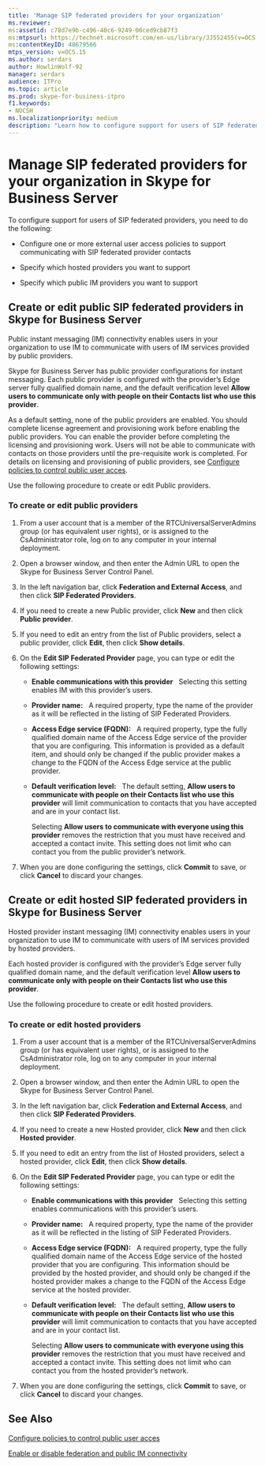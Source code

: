 ```yaml
---
title: 'Manage SIP federated providers for your organization'
ms.reviewer: 
ms:assetid: c78d7e9b-c496-40c6-9249-06ced9cb87f3
ms:mtpsurl: https://technet.microsoft.com/en-us/library/JJ552455(v=OCS.15)
ms:contentKeyID: 48679566
mtps_version: v=OCS.15
ms.author: serdars
author: HowlinWolf-92
manager: serdars
audience: ITPro
ms.topic: article
ms.prod: skype-for-business-itpro
f1.keywords:
- NOCSH
ms.localizationpriority: medium
description: "Learn how to configure support for users of SIP federated providers."
---
```


# Manage SIP federated providers for your organization in Skype for Business Server

To configure support for users of SIP federated providers, you need to do the following:

  - Configure one or more external user access policies to support communicating with SIP federated provider contacts

  - Specify which hosted providers you want to support

  - Specify which public IM providers you want to support

## Create or edit public SIP federated providers in Skype for Business Server

Public instant messaging (IM) connectivity enables users in your organization to use IM to communicate with users of IM services provided by public providers.

Skype for Business Server has public provider configurations for instant messaging. Each public provider is configured with the provider’s Edge server fully qualified domain name, and the default verification level **Allow users to communicate only with people on their Contacts list who use this provider**.

As a default setting, none of the public providers are enabled. You should complete license agreement and provisioning work before enabling the public providers. You can enable the provider before completing the licensing and provisioning work. Users will not be able to communicate with contacts on those providers until the pre-requisite work is completed. For details on licensing and provisioning of public providers, see [Configure policies to control public user acces](../external-access-policies/configure-policies-to-control-public-user-access.md).

Use the following procedure to create or edit Public providers.


### To create or edit public providers

1.  From a user account that is a member of the RTCUniversalServerAdmins group (or has equivalent user rights), or is assigned to the CsAdministrator role, log on to any computer in your internal deployment.

2.  Open a browser window, and then enter the Admin URL to open the Skype for Business Server Control Panel. 

3.  In the left navigation bar, click **Federation and External Access**, and then click **SIP Federated Providers**.

4.  If you need to create a new Public provider, click **New** and then click **Public provider**.

5.  If you need to edit an entry from the list of Public providers, select a public provider, click **Edit**, then click **Show details**.

6.  On the **Edit SIP Federated Provider** page, you can type or edit the following settings:
    
      - **Enable communications with this provider**   Selecting this setting enables IM with this provider’s users.
    
      - **Provider name:**   A required property, type the name of the provider as it will be reflected in the listing of SIP Federated Providers.
    
      - **Access Edge service (FQDN):**   A required property, type the fully qualified domain name of the Access Edge service of the provider that you are configuring. This information is provided as a default item, and should only be changed if the public provider makes a change to the FQDN of the Access Edge service at the public provider.
    
      - **Default verification level:**   The default setting, **Allow users to communicate with people on their Contacts list who use this provider** will limit communication to contacts that you have accepted and are in your contact list.
        
        Selecting **Allow users to communicate with everyone using this provider** removes the restriction that you must have received and accepted a contact invite. This setting does not limit who can contact you from the public provider’s network.

7.  When you are done configuring the settings, click **Commit** to save, or click **Cancel** to discard your changes.

## Create or edit hosted SIP federated providers in Skype for Business Server

Hosted provider instant messaging (IM) connectivity enables users in your organization to use IM to communicate with users of IM services provided by hosted providers.

Each hosted provider is configured with the provider’s Edge server fully qualified domain name, and the default verification level **Allow users to communicate only with people on their Contacts list who use this provider**.

Use the following procedure to create or edit hosted providers.

### To create or edit hosted providers

1.  From a user account that is a member of the RTCUniversalServerAdmins group (or has equivalent user rights), or is assigned to the CsAdministrator role, log on to any computer in your internal deployment.

2.  Open a browser window, and then enter the Admin URL to open the Skype for Business Server Control Panel. 

3.  In the left navigation bar, click **Federation and External Access**, and then click **SIP Federated Providers**.

4.  If you need to create a new Hosted provider, click **New** and then click **Hosted provider**.

5.  If you need to edit an entry from the list of Hosted providers, select a hosted provider, click **Edit**, then click **Show details**.

6.  On the **Edit SIP Federated Provider** page, you can type or edit the following settings:
    
      - **Enable communications with this provider**   Selecting this setting enables communications with this provider’s users.
    
      - **Provider name:**   A required property, type the name of the provider as it will be reflected in the listing of SIP Federated Providers.
    
      - **Access Edge service (FQDN):**   A required property, type the fully qualified domain name of the Access Edge service of the hosted provider that you are configuring. This information should be provided by the hosted provider, and should only be changed if the hosted provider makes a change to the FQDN of the Access Edge service at the hosted provider.
    
      - **Default verification level:**   The default setting, **Allow users to communicate with people on their Contacts list who use this provider** will limit communication to contacts that you have accepted and are in your contact list.
        
        Selecting **Allow users to communicate with everyone using this provider** removes the restriction that you must have received and accepted a contact invite. This setting does not limit who can contact you from the hosted provider’s network.

7.  When you are done configuring the settings, click **Commit** to save, or click **Cancel** to discard your changes.


## See Also


[Configure policies to control public user acces](../external-access-policies/configure-policies-to-control-public-user-access.md)

[Enable or disable federation and public IM connectivity](../access-edge/enable-or-disable-federation-and-public-im-connectivity.md)

